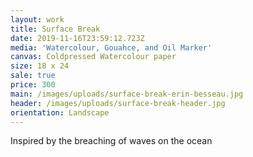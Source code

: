 ```yaml
---
layout: work
title: Surface Break
date: 2019-11-16T23:59:12.723Z
media: 'Watercolour, Gouahce, and Oil Marker'
canvas: Coldpressed Watercolour paper
size: 18 x 24
sale: true
price: 300
main: /images/uploads/surface-break-erin-besseau.jpg
header: /images/uploads/surface-break-header.jpg
orientation: Landscape
---
```

Inspired by the breaching of waves on the ocean
